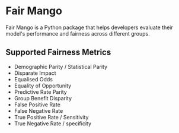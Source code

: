 # Fair Mango

Fair Mango is a Python package that helps developers evaluate their model's performance and fairness across different groups.

## Supported Fairness Metrics

- Demographic Parity / Statistical Parity
- Disparate Impact
- Equalised Odds
- Equality of Opportunity
- Predictive Rate Parity
- Group Benefit Disparity
- False Positive Rate
- False Negative Rate
- True Positive Rate / Sensitivity
- True Negative Rate / specificity

